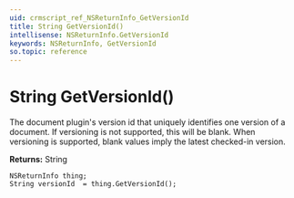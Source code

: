 ```yaml
---
uid: crmscript_ref_NSReturnInfo_GetVersionId
title: String GetVersionId()
intellisense: NSReturnInfo.GetVersionId
keywords: NSReturnInfo, GetVersionId
so.topic: reference
---
```


# String GetVersionId()

The document plugin's version id that uniquely identifies one version of a document. If versioning is not supported, this will be blank. When versioning is supported, blank values imply the latest checked-in version.

**Returns:** String

```crmscript
NSReturnInfo thing;
String versionId  = thing.GetVersionId();
```

